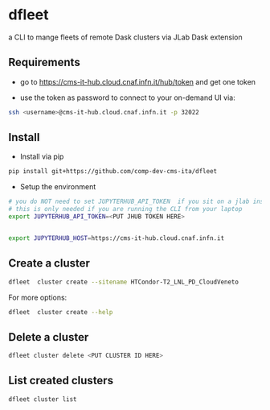 # dfleet

a CLI to mange fleets of remote Dask clusters via JLab Dask extension

## Requirements

- go to https://cms-it-hub.cloud.cnaf.infn.it/hub/token and get one token

- use the token as password to connect to your on-demand UI via:

```bash
ssh <username>@cms-it-hub.cloud.cnaf.infn.it -p 32022
```

## Install

- Install via pip
```bash
pip install git+https://github.com/comp-dev-cms-ita/dfleet
```

- Setup the environment

```bash
# you do NOT need to set JUPYTERHUB_API_TOKEN  if you sit on a jlab instance
# this is only needed if you are running the CLI from your laptop
export JUPYTERHUB_API_TOKEN=<PUT JHUB TOKEN HERE>


export JUPYTERHUB_HOST=https://cms-it-hub.cloud.cnaf.infn.it
```

## Create a cluster

```bash
dfleet  cluster create --sitename HTCondor-T2_LNL_PD_CloudVeneto
```

For more options:
```bash
dfleet  cluster create --help
```

## Delete a cluster

```bash
dfleet cluster delete <PUT CLUSTER ID HERE>
```

## List created clusters

```bash
dfleet cluster list
```
